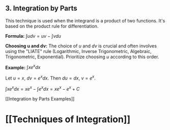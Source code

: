 ## 3. Integration by Parts

This technique is used when the integrand is a product of two functions.  It's based on the product rule for differentiation.

**Formula:** $\int u dv = uv - \int v du$

**Choosing u and dv:**  The choice of $u$ and $dv$ is crucial and often involves using the "LIATE" rule (Logarithmic, Inverse Trigonometric, Algebraic, Trigonometric, Exponential).  Prioritize choosing $u$ according to this order.

**Example:** $\int x e^x dx$

Let $u = x$, $dv = e^x dx$. Then $du = dx$, $v = e^x$.

$\int x e^x dx = xe^x - \int e^x dx = xe^x - e^x + C$

[[Integration by Parts Examples]]

# [[Techniques of Integration]]